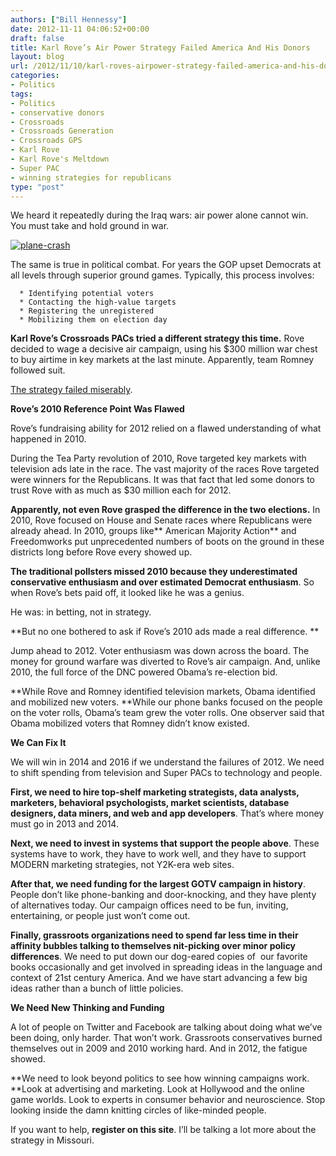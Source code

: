 ```yaml
---
authors: ["Bill Hennessy"]
date: 2012-11-11 04:06:52+00:00
draft: false
title: Karl Rove’s Air Power Strategy Failed America And His Donors
layout: blog
url: /2012/11/10/karl-roves-airpower-strategy-failed-america-and-his-donors/
categories:
- Politics
tags:
- Politics
- conservative donors
- Crossroads
- Crossroads Generation
- Crossroads GPS
- Karl Rove
- Karl Rove's Meltdown
- Super PAC
- winning strategies for republicans
type: "post"
---
```


We heard it repeatedly during the Iraq wars: air power alone cannot win. You must take and hold ground in war.

[![plane-crash](https://ludicrite.files.wordpress.com/2012/11/plane-crash_thumb.jpg)
](https://ludicrite.files.wordpress.com/2012/11/plane-crash.jpg)

The same is true in political combat. For years the GOP upset Democrats at all levels through superior ground games. Typically, this process involves:



	  * Identifying potential voters
	  * Contacting the high-value targets
	  * Registering the unregistered
	  * Mobilizing them on election day

**Karl Rove’s Crossroads PACs tried a different strategy this time.** Rove decided to wage a decisive air campaign, using his $300 million war chest to buy airtime in key markets at the last minute. Apparently, team Romney followed suit.

[The strategy failed miserably](https://www.politico.com/news/stories/1112/83658.html?hp=f1).

**Rove’s 2010 Reference Point Was Flawed**

Rove’s fundraising ability for 2012 relied on a flawed understanding of what happened in 2010.

During the Tea Party revolution of 2010, Rove targeted key markets with television ads late in the race. The vast majority of the races Rove targeted were winners for the Republicans. It was that fact that led some donors to trust Rove with as much as $30 million each for 2012.

**Apparently, not even Rove grasped the difference in the two elections.** In 2010, Rove focused on House and Senate races where Republicans were already ahead. In 2010, groups like** American Majority Action** and Freedomworks put unprecedented numbers of boots on the ground in these districts long before Rove every showed up.

**The traditional pollsters missed 2010 because they underestimated conservative enthusiasm and over estimated Democrat enthusiasm**. So when Rove’s bets paid off, it looked like he was a genius.

He was: in betting, not in strategy.

**But no one bothered to ask if Rove’s 2010 ads made a real difference. **

Jump ahead to 2012. Voter enthusiasm was down across the board. The money for ground warfare was diverted to Rove’s air campaign. And, unlike 2010, the full force of the DNC powered Obama’s re-election bid.

**While Rove and Romney identified television markets, Obama identified and mobilized new voters. **While our phone banks focused on the people on the voter rolls, Obama’s team grew the voter rolls. One observer said that Obama mobilized voters that Romney didn’t know existed.

**We Can Fix It**

We will win in 2014 and 2016 if we understand the failures of 2012. We need to shift spending from television and Super PACs to technology and people.

**First, we need to hire top-shelf marketing strategists, data analysts, marketers, behavioral psychologists, market scientists, database designers, data miners, and web and app developers**. That’s where money must go in 2013 and 2014.

**Next, we need to invest in systems that support the people above**. These systems have to work, they have to work well, and they have to support MODERN marketing strategies, not Y2K-era web sites.

**After that, we need funding for the largest GOTV campaign in history**. People don’t like phone-banking and door-knocking, and they have plenty of alternatives today. Our campaign offices need to be fun, inviting, entertaining, or people just won’t come out.

**Finally, grassroots organizations need to spend far less time in their affinity bubbles talking to themselves nit-picking over minor policy differences**. We need to put down our dog-eared copies of  our favorite books occasionally and get involved in spreading ideas in the language and context of 21st century America. And we have start advancing a few big ideas rather than a bunch of little policies.

**We Need New Thinking and Funding**

A lot of people on Twitter and Facebook are talking about doing what we’ve been doing, only harder. That won’t work. Grassroots conservatives burned themselves out in 2009 and 2010 working hard. And in 2012, the fatigue showed.

**We need to look beyond politics to see how winning campaigns work. **Look at advertising and marketing. Look at Hollywood and the online game worlds. Look to experts in consumer behavior and neuroscience. Stop looking inside the damn knitting circles of like-minded people.

If you want to help, **register on this site**. I’ll be talking a lot more about the strategy in Missouri.
